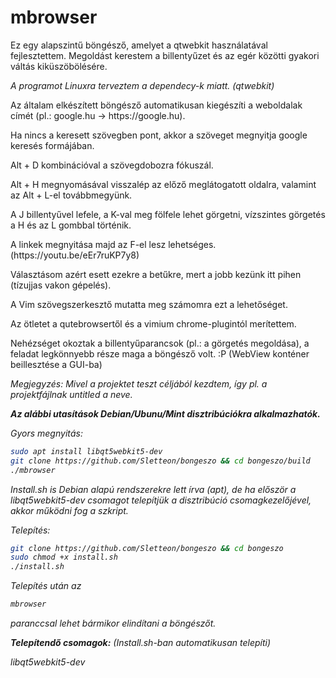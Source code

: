 # mbrowser
Ez egy alapszintű böngésző, amelyet a qtwebkit használatával fejlesztettem.
Megoldást kerestem a billentyűzet és az egér közötti gyakori váltás kiküszöbölésére. 

<i>A programot Linuxra terveztem a dependecy-k miatt. (qtwebkit)</i>

<p>Az általam elkészített böngésző automatikusan kiegészíti a weboldalak címét (pl.: google.hu -> https://google.hu).</p>
<p>Ha nincs a keresett szövegben pont, akkor a szöveget megnyitja google keresés formájában.</p>
<p>Alt + D kombinációval a szövegdobozra fókuszál.</p>
<p>Alt + H megnyomásával visszalép az előző meglátogatott oldalra, valamint az Alt + L-el továbbmegyünk.</p>
<p>A J billentyűvel lefele, a K-val meg fölfele lehet görgetni, vízszintes görgetés a H és az L gombbal történik.</p>
<p>A linkek megnyitása majd az F-el lesz lehetséges.(https://youtu.be/eEr7ruKP7y8)</p>
<p>Választásom azért esett ezekre a betűkre, mert a jobb kezünk itt pihen (tízujjas vakon gépelés).</p>
<p>A Vim szövegszerkesztő mutatta meg számomra ezt a lehetőséget.</p>
<p>Az ötletet a qutebrowsertől és a vimium chrome-plugintól merítettem.</p>

Nehézséget okoztak a billentyűparancsok (pl.: a görgetés megoldása), a feladat legkönnyebb része maga a böngésző volt. :P
(WebView konténer beillesztése a GUI-ba)


<i>Megjegyzés: Mivel a projektet teszt céljából kezdtem, így pl. a projektfájlnak untitled a neve.<i>
  
<b>Az alábbi utasítások Debian/Ubunu/Mint disztribúciókra alkalmazhatók.</b>

Gyors megnyitás:
  ```sh
sudo apt install libqt5webkit5-dev
git clone https://github.com/Sletteon/bongeszo && cd bongeszo/build
./mbrowser
```
<i>Install.sh is Debian alapú rendszerekre lett írva (apt), de ha először a libqt5webkit5-dev csomagot telepítjük a disztribúció csomagkezelőjével, akkor működni fog a szkript.</i>

Telepítés: 
```sh
git clone https://github.com/Sletteon/bongeszo && cd bongeszo
sudo chmod +x install.sh
./install.sh
```
Telepítés után az
```sh
mbrowser
```
paranccsal lehet bármikor elindítani a böngészőt.

<b>Telepítendő csomagok:</b>
<i>(Install.sh-ban automatikusan telepíti)</i>

libqt5webkit5-dev
